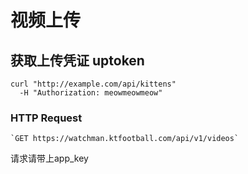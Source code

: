 # 视频上传

## 获取上传凭证 uptoken

```shell
curl "http://example.com/api/kittens"
  -H "Authorization: meowmeowmeow"
```

### HTTP Request

	`GET https://watchman.ktfootball.com/api/v1/videos`

<aside class="success">
请求请带上app_key
</aside>

##